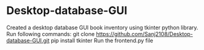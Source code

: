 # Desktop-database-GUI
Created a desktop database GUI book inventory using tkinter python library.
Run following commands:
git clone https://github.com/Sanj2108/Desktop-database-GUI.git
pip install tkinter
Run the frontend.py file
